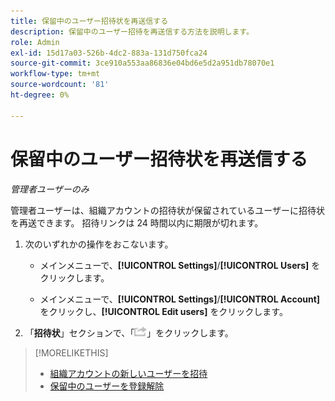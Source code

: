 ```yaml
---
title: 保留中のユーザー招待状を再送信する
description: 保留中のユーザー招待を再送信する方法を説明します。
role: Admin
exl-id: 15d17a03-526b-4dc2-883a-131d750fca24
source-git-commit: 3ce910a553aa86836e04bd6e5d2a951db78070e1
workflow-type: tm+mt
source-wordcount: '81'
ht-degree: 0%

---
```


# 保留中のユーザー招待状を再送信する

*管理者ユーザーのみ*

管理者ユーザーは、組織アカウントの招待状が保留されているユーザーに招待状を再送できます。 招待リンクは 24 時間以内に期限が切れます。

1. 次のいずれかの操作をおこないます。

   * メインメニューで、**[!UICONTROL Settings]**/**[!UICONTROL Users]** をクリックします。

   * メインメニューで、**[!UICONTROL Settings]**/**[!UICONTROL Account]** をクリックし、**[!UICONTROL Edit users]** をクリックします。

1. 「**招待状**」セクションで、「![ 再送信 ](/help/dsp/assets/resend.png)」をクリックします。

>[!MORELIKETHIS]
>
>* [ 組織アカウントの新しいユーザーを招待 ](user-invite.md)
>* [ 保留中のユーザーを登録解除 ](user-uninvite.md)

<!-- >* [Edit User Permissions or Delete a User](user-edit.md) -->
